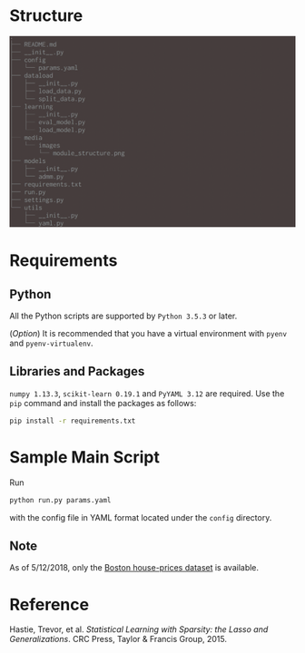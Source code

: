 # Structure

![modules](media/images/module_structure.png)

# Requirements

## Python

All the Python scripts are supported by ```Python 3.5.3``` or later.

(*Option*) It is recommended that you have a virtual environment with ```pyenv``` and ```pyenv-virtualenv```.

## Libraries and Packages

```numpy 1.13.3```, ```scikit-learn 0.19.1``` and ```PyYAML 3.12``` are required. Use the ```pip``` command and install the packages as follows:

```bash
pip install -r requirements.txt
```

# Sample Main Script

Run

```bash
python run.py params.yaml
```

with the config file in YAML format located under the ```config``` directory.

## Note

As of 5/12/2018, only the [Boston house-prices dataset](http://scikit-learn.org/stable/modules/generated/sklearn.datasets.load_boston.html) is available.

# Reference

Hastie, Trevor, et al. *Statistical Learning with Sparsity: the Lasso and Generalizations*. CRC Press, Taylor & Francis Group, 2015.
